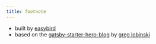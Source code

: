 ```yaml
---
title: footnote
---
```


- built by [easybird](https://easybird.be)
- based on the [gatsby-starter-hero-blog](https://github.com/greglobinski/gatsby-starter-hero-blog) by [greg lobinski](https://www.greglobinski.com)
